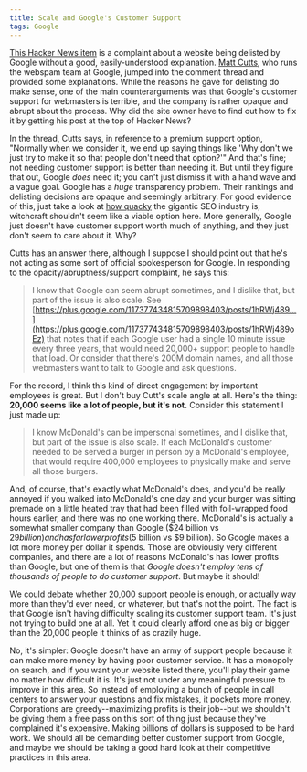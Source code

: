 ```yaml
---
title: Scale and Google's Customer Support
tags: Google
---
```


[This Hacker News item](http://news.ycombinator.com/item?id=3099875) is a complaint about a website being delisted by Google without a good, easily-understood explanation. [Matt Cutts](http://twitter.com/#!/mattcutts), who runs the webspam team at Google, jumped into the comment thread and provided some explanations. While the reasons he gave for delisting do make sense, one of the main counterarguments was that Google's customer support for webmasters is terrible, and the company is rather opaque and abrupt about the process. Why did the site owner have to find out how to fix it by getting his post at the top of Hacker News? 

In the thread, Cutts says, in reference to a premium support option, "Normally when we consider it, we end up saying things like 'Why don't we just try to make it so that people don't need that option?'" And that's fine; not needing customer support is better than needing it. But until they figure that out, Google *does* need it; you can't just dismiss it with a hand wave and a vague goal. Google has a *huge* transparency problem. Their rankings and delisting decisions are opaque and seemingly arbitrary. For good evidence of this, just take a look at [how quacky](http://teddziuba.com/2010/06/seo-is-mostly-quack-science.html) the gigantic SEO industry is; witchcraft shouldn't seem like a viable option here. More generally, Google just doesn't have customer support worth much of anything, and they just don't seem to care about it. Why?

Cutts has an answer there, although I suppose I should point out that he's not acting as some sort of official spokesperson for Google. In responding to the opacity/abruptness/support complaint, he says this:

> I know that Google can seem abrupt sometimes, and I dislike that, but part of the issue is also scale. See [https://plus.google.com/117377434815709898403/posts/1hRWj489...](https://plus.google.com/117377434815709898403/posts/1hRWj489oEz) that notes that if each Google user had a single 10 minute issue every three years, that would need 20,000+ support people to handle that load. Or consider that there's 200M domain names, and all those webmasters want to talk to Google and ask questions.

For the record, I think this kind of direct engagement by important employees is great. But I don't buy Cutt's scale angle at all. Here's the thing: **20,000 seems like a lot of people, but it's not.** Consider this statement I just made up:

> I know McDonald's can be impersonal sometimes, and I dislike that, but part of the issue is also scale. If each McDonald's customer needed to be served a burger in person by a McDonald's employee, that would require 400,000 employees to physically make and serve all those burgers.

And, of course, that's exactly what McDonald's does, and you'd be really annoyed if you walked into McDonald's one day and your burger was sitting premade on a little heated tray that had been filled with foil-wrapped food hours earlier, and there was no one working there. McDonald's is actually a somewhat smaller company than Google ($24 billion vs $29 billion) and has far lower profits ($5 billion vs $9 billion). So Google makes a lot more money per dollar it spends. Those are obviously very different companies, and there are a lot of reasons McDonald's has lower profits than Google, but one of them is that *Google doesn't employ tens of thousands of people to do customer support*. But maybe it should!

We could debate whether 20,000 support people is enough, or actually way more than they'd ever need, or whatever, but that's not the point. The fact is that Google isn't having difficulty scaling its customer support team. It's just not trying to build one at all. Yet it could clearly afford one as big or bigger than the 20,000 people it thinks of as crazily huge.

No, it's simpler: Google doesn't have an army of support people because it can make more money by having poor customer service. It has a monopoly on search, and if you want your website listed there, you'll play their game no matter how difficult it is. It's just not under any meaningful pressure to improve in this area. So instead of employing a bunch of people in call centers to answer your questions and fix mistakes, it pockets more money. Corporations are greedy--maximizing profits is their job--but we shouldn't be giving them a free pass on this sort of thing just because they've complained it's expensive. Making billions of dollars is supposed to be hard work. We should all be demanding better customer support from Google, and maybe we should be taking a good hard look at their competitive practices in this area.
